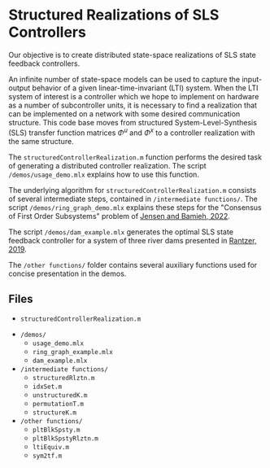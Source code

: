 # Structured Realizations of SLS Controllers

Our objective is to create distributed state-space realizations of SLS state feedback controllers.

An infinite number of state-space models can be used to capture the input-output behavior of a given linear-time-invariant (LTI) system. When the LTI system of interest is a controller which we hope to implement on hardware as a number of subcontroller units, it is necessary to find a realization that can be implemented on a network with some desired communication structure. This code base moves from structured System-Level-Synthesis (SLS) transfer function matrices $\Phi^u$ and $\Phi^x$ to a controller realization with the same structure.

The `structuredControllerRealization.m` function performs the desired task of generating a distributed controller realization. The script `/demos/usage_demo.mlx` explains how to use this function.

The underlying algorithm for `structuredControllerRealization.m` consists of several intermediate steps, contained in `/intermediate functions/`. The script `/demos/ring_graph_demo.mlx` explains these steps for the "Consensus of First Order Subsystems" problem of [Jensen and Bamieh, 2022](https://arxiv.org/pdf/2012.04792).

The script `/demos/dam_example.mlx` generates the optimal SLS state feedback controller for a system of three river dams presented in [Rantzer, 2019](https://arxiv.org/pdf/1812.07748).

The `/other functions/` folder contains several auxiliary functions used for concise presentation in the demos.

## Files

* `structuredControllerRealization.m`
- `/demos/`
    - `usage_demo.mlx`
    - `ring_graph_example.mlx`
    - `dam_example.mlx`
- `/intermediate functions/`
    - `structuredRlztn.m`
    - `idxSet.m`
    - `unstructuredK.m`
    - `permutationT.m`
    - `structureK.m`
- `/other functions/`
    - `pltBlkSpsty.m`
    - `pltBlkSpstyRlztn.m`
    - `ltiEquiv.m`
    - `sym2tf.m`

